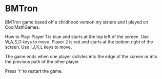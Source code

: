 # BMTron
BMTron game based off a childhood version my sisters and I played on CoolMathGames.

How to Play:
Player 1 is blue and starts at the top left of the screen. Use W,A,S,D keys to move.
Player 2 is red and starts at the bottom right of the screen. Use I,J,K,L keys to move.

The game ends when one player collides into the edge of the screen or into the previous path of the other player.

Press 'r' to restart the game.
